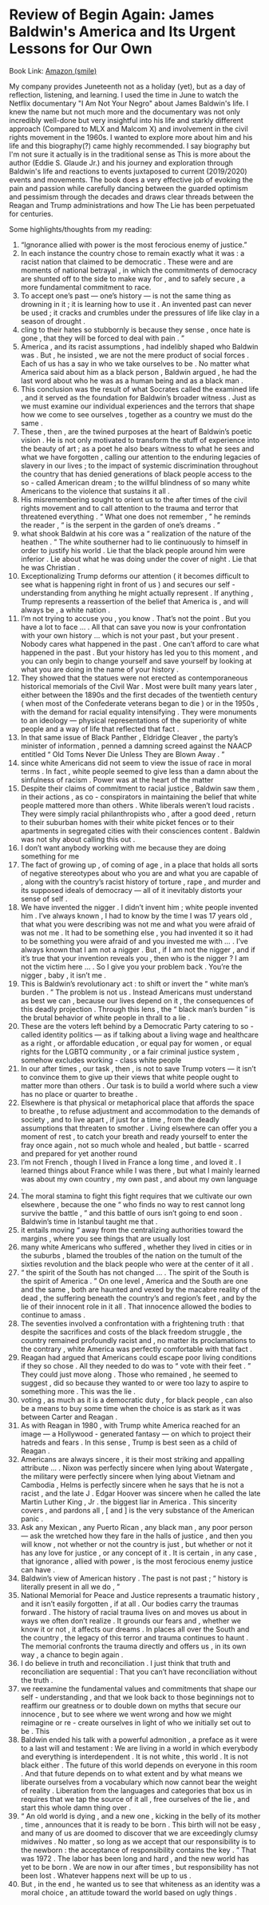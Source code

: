 
# Review of Begin Again: James Baldwin's America and Its Urgent Lessons for Our Own 
Book Link: [Amazon (smile)](https://smile.amazon.com/Begin-Again-Baldwins-America-Lessons/dp/0525575324)

My company provides Juneteenth not as a holiday (yet), but as a day of reflection, listening, and learning. I used the time in June to watch the Netflix 
documentary "I Am Not Your Negro" about James Baldwin's life. I knew the name but not much more and the documentary was not only incredibly well-done but very 
insightful into his life and starkly different approach (Compared to MLX and Malcom X) and involvement in the civil rights movement in the 1960s. I wanted to 
explore more about him and his life and this biography(?) came highly recommended. I say biography but I'm not sure it actually is in the traditional sense as 
This is more about the author (Eddie S. Glaude Jr.) and his journey and exploration through Baldwin's life and reactions to events juxtaposed to current 
(2019/2020) events and movements. The book does a very effective job of evoking the pain and passion while carefully dancing between the guarded optimism and 
pessimism through the decades and draws clear threads between the Reagan and Trump administrations and how The Lie has been perpetuated for centuries. 

Some highlights/thoughts from my reading:
1. “Ignorance allied with power is the most ferocious enemy of justice.”
1. In each instance the country chose to remain exactly what it was : a racist nation that claimed to be democratic . These were and are moments of national betrayal , in which the commitments of democracy are shunted off to the side to make way for , and to safely secure , a more fundamental commitment to race.
1. To accept one’s past — one’s history — is not the same thing as drowning in it ; it is learning how to use it . An invented past can never be used ; it cracks and crumbles under the pressures of life like clay in a season of drought .
1. cling to their hates so stubbornly is because they sense , once hate is gone , that they will be forced to deal with pain . ”
1. America , and its racist assumptions , had indelibly shaped who Baldwin was . But , he insisted , we are not the mere product of social forces . Each of us has a say in who we take ourselves to be . No matter what America said about him as a black person , Baldwin argued , he had the last word about who he was as a human being and as a black man .
1. This conclusion was the result of what Socrates called the examined life , and it served as the foundation for Baldwin’s broader witness . Just as we must examine our individual experiences and the terrors that shape how we come to see ourselves , together as a country we must do the same .
1. These , then , are the twined purposes at the heart of Baldwin’s poetic vision . He is not only motivated to transform the stuff of experience into the beauty of art ; as a poet he also bears witness to what he sees and what we have forgotten , calling our attention to the enduring legacies of slavery in our lives ; to the impact of systemic discrimination throughout the country that has denied generations of black people access to the so - called American dream ; to the willful blindness of so many white Americans to the violence that sustains it all .
1. His misremembering sought to orient us to the after times of the civil rights movement and to call attention to the trauma and terror that threatened everything . “ What one does not remember , ” he reminds the reader , “ is the serpent in the garden of one’s dreams . ”
1. what shook Baldwin at his core was a “ realization of the nature of the heathen . ” The white southerner had to lie continuously to himself in order to justify his world . Lie that the black people around him were inferior . Lie about what he was doing under the cover of night . Lie that he was Christian .
1. Exceptionalizing Trump deforms our attention ( it becomes difficult to see what is happening right in front of us ) and secures our self - understanding from anything he might actually represent . If anything , Trump represents a reassertion of the belief that America is , and will always be , a white nation .
1. I’m not trying to accuse you , you know . That’s not the point . But you have a lot to face … . All that can save you now is your confrontation with your own history … which is not your past , but your present . Nobody cares what happened in the past . One can’t afford to care what happened in the past . But your history has led you to this moment , and you can only begin to change yourself and save yourself by looking at what you are doing in the name of your history .
1. They showed that the statues were not erected as contemporaneous historical memorials of the Civil War . Most were built many years later , either between the 1890s and the first decades of the twentieth century ( when most of the Confederate veterans began to die ) or in the 1950s , with the demand for racial equality intensifying . They were monuments to an ideology — physical representations of the superiority of white people and a way of life that reflected that fact .
1. In that same issue of Black Panther , Eldridge Cleaver , the party’s minister of information , penned a damning screed against the NAACP entitled “ Old Toms Never Die Unless They are Blown Away . ”
1. since white Americans did not seem to view the issue of race in moral terms . In fact , white people seemed to give less than a damn about the sinfulness of racism . Power was at the heart of the matter
1. Despite their claims of commitment to racial justice , Baldwin saw them , in their actions , as co - conspirators in maintaining the belief that white people mattered more than others . White liberals weren’t loud racists . They were simply racial philanthropists who , after a good deed , return to their suburban homes with their white picket fences or to their apartments in segregated cities with their consciences content . Baldwin was not shy about calling this out .
1. I don’t want anybody working with me because they are doing something for me
1. The fact of growing up , of coming of age , in a place that holds all sorts of negative stereotypes about who you are and what you are capable of , along with the country’s racist history of torture , rape , and murder and its supposed ideals of democracy — all of it inevitably distorts your sense of self .
1. We have invented the nigger . I didn’t invent him ; white people invented him . I’ve always known , I had to know by the time I was 17 years old , that what you were describing was not me and what you were afraid of was not me . It had to be something else , you had invented it so it had to be something you were afraid of and you invested me with … . I’ve always known that I am not a nigger . But , if I am not the nigger , and if it’s true that your invention reveals you , then who is the nigger ? I am not the victim here … . So I give you your problem back . You’re the nigger , baby , it isn’t me .
1. This is Baldwin’s revolutionary act : to shift or invert the “ white man’s burden . ” The problem is not us . Instead Americans must understand as best we can , because our lives depend on it , the consequences of this deadly projection . Through this lens , the “ black man’s burden ” is the brutal behavior of white people in thrall to a lie .
1. These are the voters left behind by a Democratic Party catering to so - called identity politics — as if talking about a living wage and healthcare as a right , or affordable education , or equal pay for women , or equal rights for the LGBTQ community , or a fair criminal justice system , somehow excludes working - class white people
1. In our after times , our task , then , is not to save Trump voters — it isn’t to convince them to give up their views that white people ought to matter more than others . Our task is to build a world where such a view has no place or quarter to breathe .
1. Elsewhere is that physical or metaphorical place that affords the space to breathe , to refuse adjustment and accommodation to the demands of society , and to live apart , if just for a time , from the deadly assumptions that threaten to smother . Living elsewhere can offer you a moment of rest , to catch your breath and ready yourself to enter the fray once again , not so much whole and healed , but battle - scarred and prepared for yet another round
1. I’m not French , though I lived in France a long time , and loved it . I learned things about France while I was there , but what I mainly learned was about my own country , my own past , and about my own language .
1. The moral stamina to fight this fight requires that we cultivate our own elsewhere , because the one “ who finds no way to rest cannot long survive the battle , ” and this battle of ours isn’t going to end soon . Baldwin’s time in Istanbul taught me that .
1. it entails moving “ away from the centralizing authorities toward the margins , where you see things that are usually lost
1. many white Americans who suffered , whether they lived in cities or in the suburbs , blamed the troubles of the nation on the tumult of the sixties revolution and the black people who were at the center of it all .
1. “ the spirit of the South has not changed … . The spirit of the South is the spirit of America . ” On one level , America and the South are one and the same , both are haunted and vexed by the macabre reality of the dead , the suffering beneath the country’s and region’s feet , and by the lie of their innocent role in it all . That innocence allowed the bodies to continue to amass .
1. The seventies involved a confrontation with a frightening truth : that despite the sacrifices and costs of the black freedom struggle , the country remained profoundly racist and , no matter its proclamations to the contrary , white America was perfectly comfortable with that fact .
1. Reagan had argued that Americans could escape poor living conditions if they so chose . All they needed to do was to “ vote with their feet . ” They could just move along . Those who remained , he seemed to suggest , did so because they wanted to or were too lazy to aspire to something more . This was the lie .
1. voting , as much as it is a democratic duty , for black people , can also be a means to buy some time when the choice is as stark as it was between Carter and Reagan .
1. As with Reagan in 1980 , with Trump white America reached for an image — a Hollywood - generated fantasy — on which to project their hatreds and fears . In this sense , Trump is best seen as a child of Reagan .
1. Americans are always sincere , it is their most striking and appalling attribute … . Nixon was perfectly sincere when lying about Watergate , the military were perfectly sincere when lying about Vietnam and Cambodia , Helms is perfectly sincere when he says that he is not a racist , and the late J . Edgar Hoover was sincere when he called the late Martin Luther King , Jr . the biggest liar in America . This sincerity covers , and pardons all , [ and ] is the very substance of the American panic .
1. Ask any Mexican , any Puerto Rican , any black man , any poor person — ask the wretched how they fare in the halls of justice , and then you will know , not whether or not the country is just , but whether or not it has any love for justice , or any concept of it . It is certain , in any case , that ignorance , allied with power , is the most ferocious enemy justice can have .
1. Baldwin’s view of American history . The past is not past ; “ history is literally present in all we do , ”
1. National Memorial for Peace and Justice represents a traumatic history , and it isn’t easily forgotten , if at all . Our bodies carry the traumas forward . The history of racial trauma lives on and moves us about in ways we often don’t realize . It grounds our fears and , whether we know it or not , it affects our dreams . In places all over the South and the country , the legacy of this terror and trauma continues to haunt . The memorial confronts the trauma directly and offers us , in its own way , a chance to begin again .
1. I do believe in truth and reconciliation . I just think that truth and reconciliation are sequential : That you can’t have reconciliation without the truth .
1. we reexamine the fundamental values and commitments that shape our self - understanding , and that we look back to those beginnings not to reaffirm our greatness or to double down on myths that secure our innocence , but to see where we went wrong and how we might reimagine or re - create ourselves in light of who we initially set out to be . This
1. Baldwin ended his talk with a powerful admonition , a preface as it were to a last will and testament : We are living in a world in which everybody and everything is interdependent . It is not white , this world . It is not black either . The future of this world depends on everyone in this room . And that future depends on to what extent and by what means we liberate ourselves from a vocabulary which now cannot bear the weight of reality . Liberation from the languages and categories that box us in requires that we tap the source of it all , free ourselves of the lie , and start this whole damn thing over .
1. “ An old world is dying , and a new one , kicking in the belly of its mother , time , announces that it is ready to be born . This birth will not be easy , and many of us are doomed to discover that we are exceedingly clumsy midwives . No matter , so long as we accept that our responsibility is to the newborn : the acceptance of responsibility contains the key . ” That was 1972 . The labor has been long and hard , and the new world has yet to be born . We are now in our after times , but responsibility has not been lost . Whatever happens next will be up to us .
1. But , in the end , he wanted us to see that whiteness as an identity was a moral choice , an attitude toward the world based on ugly things . 
